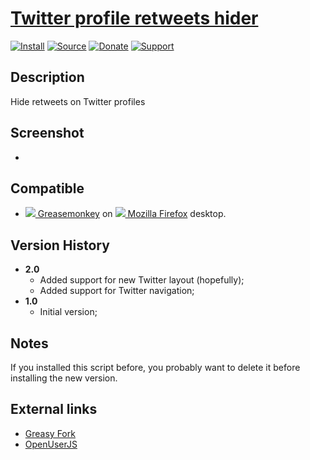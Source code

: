 # [Twitter profile retweets hider](https://github.com/jerone/UserScripts/tree/master/Twitter_profile_retweets_hider)

[![Install](https://raw.github.com/jerone/UserScripts/master/_resources/Install-button.png)](https://github.com/jerone/UserScripts/raw/master/Twitter_profile_retweets_hider/Twitter_profile_retweets_hider.user.js)
[![Source](https://raw.github.com/jerone/UserScripts/master/_resources/Source-button.png)](https://github.com/jerone/UserScripts/blob/master/Twitter_profile_retweets_hider/Twitter_profile_retweets_hider.user.js)
[![Donate](https://raw.github.com/jerone/UserScripts/master/_resources/Donate-button.png)](https://www.paypal.com/cgi-bin/webscr?cmd=_s-xclick&hosted_button_id=VCYMHWQ7ZMBKW)
[![Support](https://raw.github.com/jerone/UserScripts/master/_resources/Support-button.png)](https://github.com/jerone/UserScripts/issues)


## Description

Hide retweets on Twitter profiles


## Screenshot

 -


## Compatible

* [![](https://raw.github.com/jerone/UserScripts/master/_resources/Greasemonkey.png) Greasemonkey](https://addons.mozilla.org/firefox/addon/greasemonkey/) on [![](https://raw.github.com/jerone/UserScripts/master/_resources/Firefox.png) Mozilla Firefox](http://www.mozilla.org/en-US/firefox/fx/#desktop) desktop.


## Version History

* **2.0**
    * Added support for new Twitter layout (hopefully);
    * Added support for Twitter navigation;
* **1.0**
    * Initial version;


## Notes

If you installed this script before, you probably want to delete it before installing the new version.


## External links

* [Greasy Fork](https://greasyfork.org/scripts/215-twitter-profile-retweets-hider)
* [OpenUserJS](https://openuserjs.org/scripts/jerone/Twitter_profile_retweets_hider)
